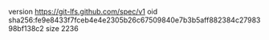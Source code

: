 version https://git-lfs.github.com/spec/v1
oid sha256:fe9e8433f7fceb4e4e2305b26c67509840e7b3b5aff882384c2798398bf138c2
size 2236
